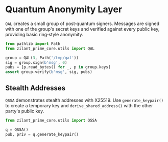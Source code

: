 # Quantum Anonymity Layer

`QAL` creates a small group of post‑quantum signers. Messages are signed with
one of the group's secret keys and verified against every public key, providing
basic ring‑style anonymity.

```python
from pathlib import Path
from zilant_prime_core.utils import QAL

group = QAL(3, Path('/tmp/qal'))
sig = group.sign(b'msg', 0)
pubs = [p.read_bytes() for _, p in group.keys]
assert group.verify(b'msg', sig, pubs)
```

## Stealth Addresses

`QSSA` demonstrates stealth addresses with X25519. Use `generate_keypair()` to
create a temporary key and `derive_shared_address()` with the other party's
public key.

```python
from zilant_prime_core.utils import QSSA

q = QSSA()
pub, priv = q.generate_keypair()
```

